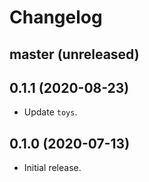 # Changelog

## master (unreleased)

## 0.1.1 (2020-08-23)

*   Update `toys`.

## 0.1.0 (2020-07-13)

*   Initial release.
